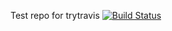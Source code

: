 Test repo for trytravis
[![Build Status](https://travis-ci.org/wildermesser/trytravis.svg?branch=ansible-3)](https://travis-ci.org/wildermesser/trytravis)
